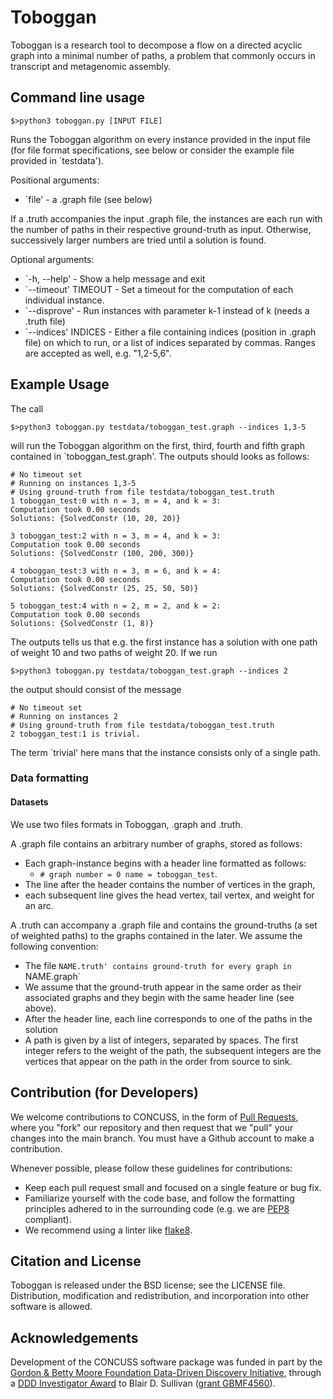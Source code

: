 # Toboggan

Toboggan is a research tool to decompose a flow on a directed acyclic graph into
a minimal number of paths, a problem that commonly occurs in transcript and metagenomic
assembly.

## Command line usage
```
$>python3 toboggan.py [INPUT FILE] 
```
Runs the Toboggan algorithm on every instance provided in the input file (for file format specifications,
see below or consider the example file provided in `testdata').

Positional arguments:
  * `file' - a .graph file (see below)

If a .truth accompanies the input .graph file, the instances are each run with the number of
paths in their respective ground-truth as input. Otherwise, successively larger numbers are
tried until a solution is found.

Optional arguments:
  * `-h, --help' - Show a help message and exit
  * `--timeout' TIMEOUT - Set a timeout for the computation of each individual instance.
  * `--disprove' - Run instances with parameter k-1 instead of k (needs a .truth file)
  * `--indices' INDICES -  Either a file containing indices (position in .graph
                     file) on which to run, or a list of indices separated by
                     commas. Ranges are accepted as well, e.g. "1,2-5,6".

## Example Usage

The call
```
$>python3 toboggan.py testdata/toboggan_test.graph --indices 1,3-5
```
will run the Toboggan algorithm on the first, third, fourth and fifth graph
contained in `toboggan_test.graph'. The outputs should looks as follows:

```
# No timeout set
# Running on instances 1,3-5
# Using ground-truth from file testdata/toboggan_test.truth
1 toboggan_test:0 with n = 3, m = 4, and k = 3: 
Computation took 0.00 seconds
Solutions: {SolvedConstr (10, 20, 20)}

3 toboggan_test:2 with n = 3, m = 4, and k = 3: 
Computation took 0.00 seconds
Solutions: {SolvedConstr (100, 200, 300)}

4 toboggan_test:3 with n = 3, m = 6, and k = 4: 
Computation took 0.00 seconds
Solutions: {SolvedConstr (25, 25, 50, 50)}

5 toboggan_test:4 with n = 2, m = 2, and k = 2: 
Computation took 0.00 seconds
Solutions: {SolvedConstr (1, 8)}
```

The outputs tells us that e.g. the first instance has a solution with one path
of weight 10 and two paths of weight 20. If we run 

```
$>python3 toboggan.py testdata/toboggan_test.graph --indices 2
```
the output should consist of the message
```
# No timeout set
# Running on instances 2
# Using ground-truth from file testdata/toboggan_test.truth
2 toboggan_test:1 is trivial.
```

The term `trivial' here mans that the instance consists only of a single path.

### Data formatting
#### Datasets

We use two files formats in Toboggan, .graph and .truth. 

A .graph file contains an arbitrary number of graphs, stored as follows:

* Each graph-instance begins with a header  line formatted as follows:
  * `# graph number = 0 name = toboggan_test`.
* The line after the header contains the number of vertices in the graph,
* each subsequent line gives the head vertex, tail vertex, and weight for an arc.

A .truth can accompany a .graph file and contains the ground-truths (a set of
weighted paths) to the graphs contained in the later. We assume the following convention:

* The file `NAME.truth' contains ground-truth for every graph in `NAME.graph`
* We assume that the ground-truth appear in the same order as their associated graphs
  and they begin with the same header line (see above).
* After the header line, each line corresponds to one of the paths in the solution
* A path is given by a list of integers, separated by spaces. The first integer refers
  to the weight of the path, the subsequent integers are the vertices that appear on the path
  in the order from source to sink.

## Contribution (for Developers)

We welcome contributions to CONCUSS, in the form of 
[Pull Requests](https://help.github.com/articles/using-pull-requests/),
where you "fork" our repository and then request that we "pull" your changes into the main branch.
You must have a Github account to make a contribution.

Whenever possible, please follow these guidelines for contributions:

- Keep each pull request small and focused on a single feature or bug fix.
- Familiarize yourself with the code base, and follow the formatting
  principles adhered to in the surrounding code (e.g. we are
  [PEP8](https://www.python.org/dev/peps/pep-0008/) compliant).
- We recommend using a linter like
  [flake8](http://flake8.readthedocs.io/en/latest/).

## Citation and License

<!---
**Important**: Toboggan is *research software*, so you should cite us when you use it in scientific publications! Please see the CITATION file for citation information.
[![DOI](https://zenodo.org/...)](https://zenodo.org/badge/...)

--> 

Toboggan is released under the BSD license; see the LICENSE file.
Distribution, modification and redistribution, and incorporation into other
software is allowed.


## Acknowledgements

Development of the CONCUSS software package was funded in part by
the [Gordon & Betty Moore Foundation Data-Driven Discovery Initiative](https://www.moore.org/programs/science/data-driven-discovery),
through a [DDD Investigator Award](https://www.moore.org/programs/science/data-driven-discovery/investigators)
to Blair D. Sullivan ([grant GBMF4560](https://www.moore.org/grants/list/GBMF4560)). 




